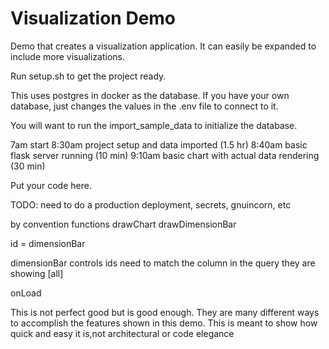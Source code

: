Visualization Demo
=
Demo that creates a visualization application. It can easily be expanded to include more visualizations.

Run setup.sh to get the project ready.

This uses postgres in docker as the database.  If you have your own database, just changes the values in the .env file to connect to it.

You will want to run the import_sample_data to initialize the database.

7am start
8:30am project setup and data imported (1.5 hr)
8:40am basic flask server running (10 min)
9:10am basic chart with actual data rendering (30 min)

Put your code here.

TODO: need to do a production deployment, secrets, gnuincorn, etc

by convention functions
drawChart
drawDimensionBar

id = dimensionBar

dimensionBar controls ids need to match the column in the query they are showing
[all]

onLoad

This is not perfect good but is good enough.  They are many different ways to accomplish the features shown in this demo.  This is meant to show how quick and easy it is,not architectural or code elegance